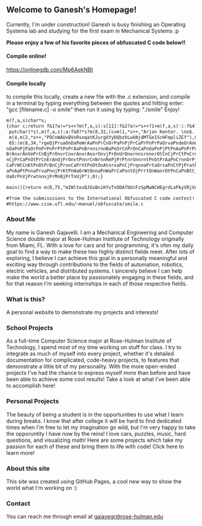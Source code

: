## Welcome to Ganesh's Homepage!

Currently, I'm under construction! Ganesh is busy finishing an Operating Systems lab and studying for the first exam in Mechanical Systems :p

**Please enjoy a few of his favorite pieces of obfuscated C code below!!**

#### Compile online!
https://onlinegdb.com/Mp6AekNBt

#### Compile locally
to compile this locally, create a new file with the .c extension,
and compile in a terminal by typing everything between the
quotes and hitting enter: "gcc [filename.c] -o smile"
then run it using by typing: "./smile"
Enjoy!



```markdown
m(f,a,s)char*s;
{char c;return f&1?a!=*s++?m(f,a,s):s[11]:f&2?a!=*s++?1+m(f,a,s):1:f&4?a--?
 putchar(*s),m(f,a,s):a:f&8?*s?m(8,32,(c=m(1,*s++,"Arjan Kenter. \no$../.\""),
 m(4,m(2,*s++,"POCnWAUvBVxRsoqatKJurgXYyDQbzhLwkNjdMTGeIScHFmpliZEf"),&c),s)):
 65:(m(8,34,"rgeQjPruaOnDaPeWrAaPnPrCnOrPaPnPjPrCaPrPnPrPaOrvaPndeOrAnOrPnOrP\
nOaPnPjPaOrPnPrPnPrPtPnPrAaPnBrnnsrnnBaPeOrCnPrOnCaPnOaPnPjPtPnAaPnPrPnPrCaPn\
BrAnxrAnVePrCnBjPrOnvrCnxrAnxrAnsrOnvjPrOnUrOnornnsrnnorOtCnCjPrCtPnCrnnirWtP\
nCjPrCaPnOtPrCnErAnOjPrOnvtPnnrCnNrnnRePjPrPtnrUnnrntPnbtPrAaPnCrnnOrPjPrRtPn\
CaPrWtCnKtPnOtPrBnCjPronCaPrVtPnOtOnAtnrxaPnCjPrqnnaPrtaOrsaPnCtPjPratPnnaPrA\
aPnAaPtPnnaPrvaPnnjPrKtPnWaOrWtOnnaPnWaPrCaPnntOjPrrtOnWanrOtPnCaPnBtCjPrYtOn\
UaOrPnVjPrwtnnxjPrMnBjPrTnUjP"),0);}

main(){return m(0,75,"mIWltouQJGsBniKYvTxODAfbUcFzSpMwNCHEgrdLaPkyVRjXeqZh");}

#from the submisssions to the International Obfuscated C code contest!
#https://www.cise.ufl.edu/~manuel/obfuscate/smile.c

```

### About Me

My name is Ganesh Gajavelli. I am a Mechanical Engineering and Computer Science double major at Rose-Hulman Institute of Technology originally from Miami, FL. With a love for cars and for programming, it's ofen my daily goal to find a way to make these two highly distinct fields meet. After lots of exploring, I believe I can achieve this goal in a personally meaningful and exciting way through contributions to the fields of automation, robotics, electric vehicles, and distributed systems. I sincerely believe I can help make the world a better place by passionately engaging in these fields, and for that reason I'm seeking internships in each of those respective fields.

### What is this?
A personal website to demonstrate my projects and interests!

### School Projects

As a full-time Computer Science major at Rose-Hulman Institute of Technology, I spend most of my time working on stuff for class. I try to integrate as much of myself into every project, whether it's detailed documentation for complicated, code-heavy projects, to features that demonstrate a little bit of my personality. With the more open-ended projects I've had the chance to express myself more than before and have been able to achieve some cool results! Take a look at what I've been able to accomplish here!


### Personal Projects

The beauty of being a student is in the opportunities to use what I learn during breaks. I know that after college it will be hard to find dedicated times when I'm free to let my imagination go wild, but I'm very happy to take the opporuntity I have now by the reins! I love cars, puzzles, music, hard questions, and visualizing math! Here are some projects which take my passion for each of these and bring them to life with code! Click here to learn more!

### About this site

This site was created using GitHub Pages, a cool new way to show the world what I'm working on :)

### Contact

You can reach me through email at <gajavegr@rose-hulman.edu>
